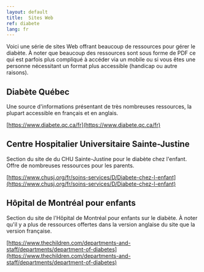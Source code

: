 ```yaml
---
layout: default
title:  Sites Web
ref: diabete
lang: fr
---
```

Voici une série de sites Web offrant beaucoup de ressources pour gérer le diabète.
À noter que beaucoup des ressources sont sous forme de PDF ce qui est parfois plus compliqué à accéder via un mobile ou si vous êtes une personne nécessitant un format plus accessible (handicap ou autre raisons).

## Diabète Québec

Une source d'informations présentant de très nombreuses ressources, la plupart accessible en français et en anglais.

[https://www.diabete.qc.ca/fr](https://www.diabete.qc.ca/fr)

## Centre Hospitalier Universitaire Sainte-Justine

Section du site de du CHU Sainte-Justine pour le diabète chez l'enfant.
Offre de nombreuses ressources pour les parents.

[https://www.chusj.org/fr/soins-services/D/Diabete-chez-l-enfant](https://www.chusj.org/fr/soins-services/D/Diabete-chez-l-enfant)

## Hôpital de Montréal pour enfants

Section du site de l'Hôpital de Montréal pour enfants sur le diabète. 
À noter qu'il y a plus de ressources offertes dans la version anglaise du site que la version française.

[https://www.thechildren.com/departments-and-staff/departments/department-of-diabetes](https://www.thechildren.com/departments-and-staff/departments/department-of-diabetes)